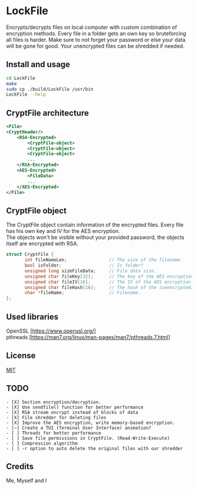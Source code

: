 # LockFile

Encrypts/decrypts files on local computer with custom combination of encryption methods. Every file in a folder gets an own key so bruteforcing all files is harder. Make sure to not forget your password or else your data will be gone for good. Your unencrypted files can be shredded if needed.

## Install and usage
```bash
cd LockFile
make
sudo cp ./build/LockFile /usr/bin
LockFile --help
```

 ## CryptFile architecture
```xml
<File>
<CryptHeader/>
    <RSA-Encrypted>
        <CryptFile-object>
        <CryptFile-object>
        <CryptFile-object>
        ...
    </RSA-Encrypted>
    <AES-Encrypted>
        <FileData>
        ...
    </AES-Encrypted>
</File>
```
## CryptFile object
The CryptFile object contain information of the encrypted files. Every file has his own key and IV for the AES encryption.  
The objects won't be visible without your provided password, the objects itself are encrypted with RSA.

```C++
struct CryptFile {
       int fileNameLen;                // The size of the filename.
       bool isFolder;                  // Is folder?
       unsigned long sizeFileData;     // File data size.
       unsigned char fileKey[32];      // The key of the AES encryption.
       unsigned char fileIV[16];       // The IV of the AES encryption.
       unsigned char fileHash[16];     // The hash of the (unencrypted) content.
       char *fileName;                 // Filename.
};
```

## Used libraries
OpenSSL [https://www.openssl.org/]  
pthreads [https://man7.org/linux/man-pages/man7/pthreads.7.html]

## License
[MIT](./LICENSE)

## TODO
```
- [X] Section encryption/decryption.
- [X] Use sendfile() function for better performance
- [X] RSA stream encrypt instead of blocks of data
- [X] File shredder for deleting files
- [X] Improve the AES encryption, write memory-based encryption.
- [~] Create a TUI (Terminal User Interface) animation?
- [ ] Threads for better performance
- [ ] Save file permissions in CryptFile. (Read-Write-Execute)
- [ ] Compression algorithm
- [ ] -r option to auto delete the original files with our shredder
```

## Credits
Me, Myself and I
